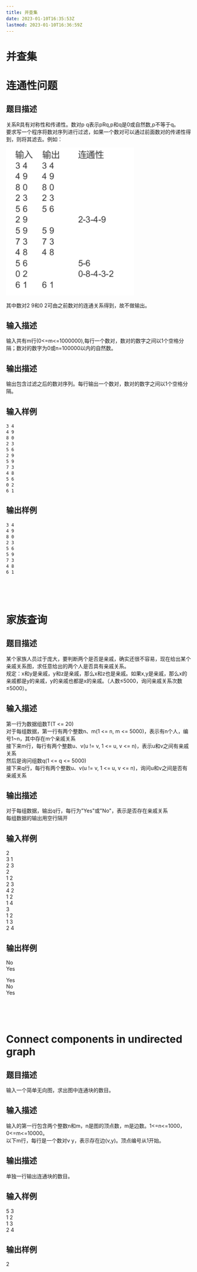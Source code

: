 ```yaml
---
title: 并查集
date: 2023-01-10T16:35:53Z
lastmod: 2023-01-10T16:36:59Z
---
```


# 并查集

# 连通性问题

## 题目描述

关系R具有对称性和传递性。数对p q表示pRq,p和q是0或自然数,p不等于q。  
要求写一个程序将数对序列进行过滤，如果一个数对可以通过前面数对的传递性得到，则将其滤去。例如：  

​![image](assets/image-20230110163623-nwtn5gs.png)​

其中数对2 9和0 2可由之前数对的连通关系得到，故不做输出。

## 输入描述

输入共有m行(0<=m<=1000000),每行一个数对，数对的数字之间以1个空格分隔；数对的数字为0或n=100000以内的自然数。

## 输出描述

输出包含过滤之后的数对序列。每行输出一个数对，数对的数字之间以1个空格分隔。

## 输入样例

```
3 4
4 9
8 0
2 3
5 6
2 9
5 9
7 3
4 8
5 6
0 2
6 1
```

## 输出样例

```
3 4
4 9
8 0
2 3
5 6
5 9
7 3
4 8
6 1
```

‍

‍

# 家族查询

## 题目描述

某个家族人员过于庞大，要判断两个是否是亲戚，确实还很不容易，现在给出某个亲戚关系图，求任意给出的两个人是否具有亲戚关系。  
规定：x和y是亲戚，y和z是亲戚，那么x和z也是亲戚。如果x,y是亲戚，那么x的亲戚都是y的亲戚，y的亲戚也都是x的亲戚。（人数≤5000，询问亲戚关系次数≤5000）。

## 输入描述

第一行为数据组数T(T <= 20)  
对于每组数据，第一行有两个整数n、m(1 <= n, m <= 5000)，表示有n个人，编号1~n，其中存在m个亲戚关系  
接下来m行，每行有两个整数u、v(u != v, 1 <= u, v <= n)，表示u和v之间有亲戚关系  
然后是询问组数q(1 <= q <= 5000)  
接下来q行，每行有两个整数u、v(u != v, 1 <= u, v <= n)，询问u和v之间是否有亲戚关系

## 输出描述

对于每组数据，输出q行，每行为"Yes"或"No"，表示是否存在亲戚关系  
每组数据的输出用空行隔开

## 输入样例

2  
3 1  
2 3  
2  
1 2  
2 3  
4 2  
1 2  
1 4  
3  
1 2  
1 3  
2 4

## 输出样例

No  
Yes

Yes  
No  
Yes

‍

‍

# Connect components in undirected graph

## 题目描述

输入一个简单无向图，求出图中连通块的数目。

## 输入描述

输入的第一行包含两个整数n和m，n是图的顶点数，m是边数。1<=n<=1000，0<=m<=10000。  
以下m行，每行是一个数对v y，表示存在边(v,y)。顶点编号从1开始。

## 输出描述

单独一行输出连通块的数目。

## 输入样例

5 3  
1 2  
1 3  
2 4

## 输出样例

2

‍

‍
